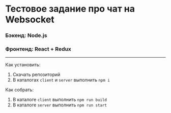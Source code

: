 # Тестовое задание про чат на Websocket

### Бэкенд: Node.js
### Фронтенд: React + Redux

---

Как установить:
1. Скачать репозиторий
2. В каталогах `client` и `server` выполнить `npm i`

Как собрать:
1. В каталоге `client` выполнить `npm run build`
2. В каталоге `server` выполнить `npm run start`